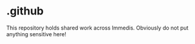 # .github
This repository holds shared work across Immedis. Obviously do not put anything sensitive here!
